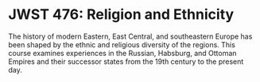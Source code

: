 # JWST 476: Religion and Ethnicity

The history of modern Eastern, East Central, and southeastern Europe has been shaped by the ethnic and religious diversity of the regions. This course examines experiences in the Russian, Habsburg, and Ottoman Empires and their successor states from the 19th century to the present day.